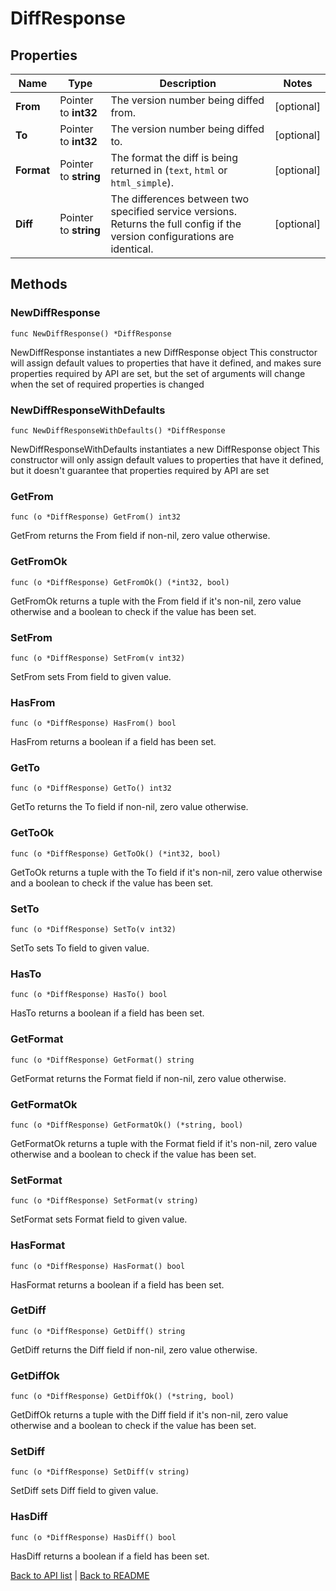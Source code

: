 # DiffResponse

## Properties

Name | Type | Description | Notes
------------ | ------------- | ------------- | -------------
**From** | Pointer to **int32** | The version number being diffed from. | [optional] 
**To** | Pointer to **int32** | The version number being diffed to. | [optional] 
**Format** | Pointer to **string** | The format the diff is being returned in (`text`, `html` or `html_simple`). | [optional] 
**Diff** | Pointer to **string** | The differences between two specified service versions. Returns the full config if the version configurations are identical. | [optional] 

## Methods

### NewDiffResponse

`func NewDiffResponse() *DiffResponse`

NewDiffResponse instantiates a new DiffResponse object
This constructor will assign default values to properties that have it defined,
and makes sure properties required by API are set, but the set of arguments
will change when the set of required properties is changed

### NewDiffResponseWithDefaults

`func NewDiffResponseWithDefaults() *DiffResponse`

NewDiffResponseWithDefaults instantiates a new DiffResponse object
This constructor will only assign default values to properties that have it defined,
but it doesn't guarantee that properties required by API are set

### GetFrom

`func (o *DiffResponse) GetFrom() int32`

GetFrom returns the From field if non-nil, zero value otherwise.

### GetFromOk

`func (o *DiffResponse) GetFromOk() (*int32, bool)`

GetFromOk returns a tuple with the From field if it's non-nil, zero value otherwise
and a boolean to check if the value has been set.

### SetFrom

`func (o *DiffResponse) SetFrom(v int32)`

SetFrom sets From field to given value.

### HasFrom

`func (o *DiffResponse) HasFrom() bool`

HasFrom returns a boolean if a field has been set.

### GetTo

`func (o *DiffResponse) GetTo() int32`

GetTo returns the To field if non-nil, zero value otherwise.

### GetToOk

`func (o *DiffResponse) GetToOk() (*int32, bool)`

GetToOk returns a tuple with the To field if it's non-nil, zero value otherwise
and a boolean to check if the value has been set.

### SetTo

`func (o *DiffResponse) SetTo(v int32)`

SetTo sets To field to given value.

### HasTo

`func (o *DiffResponse) HasTo() bool`

HasTo returns a boolean if a field has been set.

### GetFormat

`func (o *DiffResponse) GetFormat() string`

GetFormat returns the Format field if non-nil, zero value otherwise.

### GetFormatOk

`func (o *DiffResponse) GetFormatOk() (*string, bool)`

GetFormatOk returns a tuple with the Format field if it's non-nil, zero value otherwise
and a boolean to check if the value has been set.

### SetFormat

`func (o *DiffResponse) SetFormat(v string)`

SetFormat sets Format field to given value.

### HasFormat

`func (o *DiffResponse) HasFormat() bool`

HasFormat returns a boolean if a field has been set.

### GetDiff

`func (o *DiffResponse) GetDiff() string`

GetDiff returns the Diff field if non-nil, zero value otherwise.

### GetDiffOk

`func (o *DiffResponse) GetDiffOk() (*string, bool)`

GetDiffOk returns a tuple with the Diff field if it's non-nil, zero value otherwise
and a boolean to check if the value has been set.

### SetDiff

`func (o *DiffResponse) SetDiff(v string)`

SetDiff sets Diff field to given value.

### HasDiff

`func (o *DiffResponse) HasDiff() bool`

HasDiff returns a boolean if a field has been set.


[Back to API list](../README.md#documentation-for-api-endpoints) | [Back to README](../README.md)


